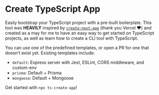 # Create TypeScript App
Easily bootstrap your TypeScript project with a pre-built boilerplate. This tool was **HEAVILY** inspired by [`create-next-app`](https://github.com/vercel/next.js/tree/canary/packages/create-next-app) (thank you Vercel	:heart:) and created as a may for me to have an easy way to get started on TypeScript projects, as well as learn how to create a CLI tool with TypeScript.

You can use one of the predefined templates, or open a PR for one that doesn't exist yet. Existing templates include:
- `default`: Express server with Jest, ESLint, CORS middleware, and custom-env
- `prisma`: Default + Prisma
- `mongoose`: Default + Mongoose

Get started with `npx ts-create-app`!